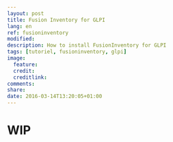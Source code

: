 ```yaml
---
layout: post
title: Fusion Inventory for GLPI
lang: en
ref: fusioninventory
modified:
description: How to install FusionInventory for GLPI
tags: [tutoriel, fusioninventory, glpi]
image:
  feature:
  credit:
  creditlink:
comments:
share:
date: 2016-03-14T13:20:05+01:00
---
```


# WIP

